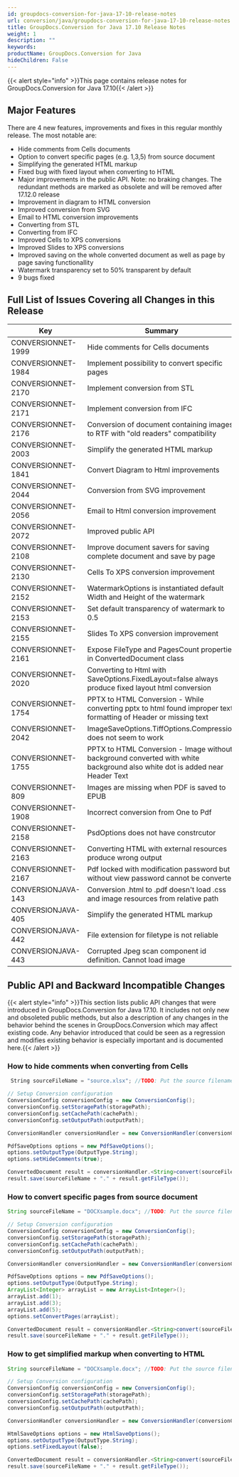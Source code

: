 ```yaml
---
id: groupdocs-conversion-for-java-17-10-release-notes
url: conversion/java/groupdocs-conversion-for-java-17-10-release-notes
title: GroupDocs.Conversion for Java 17.10 Release Notes
weight: 1
description: ""
keywords: 
productName: GroupDocs.Conversion for Java
hideChildren: False
---
```

{{< alert style="info" >}}This page contains release notes for GroupDocs.Conversion for Java 17.10{{< /alert >}}

## Major Features

There are 4 new features, improvements and fixes in this regular monthly release. The most notable are:

*   Hide comments from Cells documents
*   Option to convert specific pages (e.g. 1,3,5) from source document
*   Simplifying the generated HTML markup
*   Fixed bug with fixed layout when converting to HTML
*   Major improvements in the public API. Note: no braking changes. The redundant methods are marked as obsolete and will be removed after 17.12.0 release
*   Improvement in diagram to HTML conversion
*   Improved conversion from SVG
*   Email to HTML conversion improvements
*   Converting from STL
*   Converting from IFC
*   Improved Cells to XPS conversions
*   Improved Slides to XPS conversions
*   Improved saving on the whole converted document as well as page by page saving functionallity
*   Watermark transparency set to 50% transparent by default
*   9 bugs fixed

## Full List of Issues Covering all Changes in this Release

| Key | Summary | Category |
| --- | --- | --- |
| CONVERSIONNET-1999 | Hide comments for Cells documents | New Feature |
| CONVERSIONNET-1984 | Implement possibility to convert specific pages | New Feature |
| CONVERSIONNET-2170 | Implement conversion from STL | New Feature |
| CONVERSIONNET-2171 | Implement conversion from IFC | New Feature |
| CONVERSIONNET-2176 | Conversion of document containing images to RTF with "old readers" compatibility | New Feature |
| CONVERSIONNET-2003 | Simplify the generated HTML markup | Improvement |
| CONVERSIONNET-1841 | Convert Diagram to Html improvements | Improvement |
| CONVERSIONNET-2044 | Conversion from SVG improvement | Improvement |
| CONVERSIONNET-2056 | Email to Html conversion improvement | Improvement |
| CONVERSIONNET-2072 | Improved public API | Improvement |
| CONVERSIONNET-2108 | Improve document savers for saving complete document and save by page | Improvement |
| CONVERSIONNET-2130 | Cells To XPS conversion improvement | Improvement |
| CONVERSIONNET-2152 | WatermarkOptions is instantiated default Width and Height of the watermark | Improvement |
| CONVERSIONNET-2153 | Set default transparency of watermark to 0.5 | Improvement |
| CONVERSIONNET-2155 | Slides To XPS conversion improvement | Improvement |
| CONVERSIONNET-2161 | Expose FileType and PagesCount properties in ConvertedDocument class | Improvement |
| CONVERSIONNET-2020 | Converting to Html with SaveOptions.FixedLayout=false always produce fixed layout html conversion | Bug |
| CONVERSIONNET-1754 | PPTX to HTML Conversion - While converting pptx to html found improper text formatting of Header or missing text | Bug |
| CONVERSIONNET-2042 | ImageSaveOptions.TiffOptions.Compression does not seem to work | Bug |
| CONVERSIONNET-1755 | PPTX to HTML Conversion - Image without background converted with white background also white dot is added near Header Text | Bug |
| CONVERSIONNET-809 | Images are missing when PDF is saved to EPUB | Bug |
| CONVERSIONNET-1908 | Incorrect conversion from One to Pdf | Bug |
| CONVERSIONNET-2158 | PsdOptions does not have constrcutor | Bug |
| CONVERSIONNET-2163 | Converting HTML with external resources produce wrong output | Bug |
| CONVERSIONNET-2167 | Pdf locked with modification password but without view password cannot be converted | Bug |
| CONVERSIONJAVA-143 | Conversion .html to .pdf doesn't load .css and image resources from relative path | Bug |
| CONVERSIONJAVA-405 | Simplify the generated HTML markup | Bug |
| CONVERSIONJAVA-442 | File extension for filetype is not reliable | Bug |
| CONVERSIONJAVA-443 | Corrupted Jpeg scan component id definition. Cannot load image | Bug |

## Public API and Backward Incompatible Changes

{{< alert style="info" >}}This section lists public API changes that were introduced in GroupDocs.Conversion for Java 17.10. It includes not only new and obsoleted public methods, but also a description of any changes in the behavior behind the scenes in GroupDocs.Conversion which may affect existing code. Any behavior introduced that could be seen as a regression and modifies existing behavior is especially important and is documented here.{{< /alert >}}

### How to hide comments when converting from Cells



```java
 String sourceFileName = "source.xlsx"; //TODO: Put the source filename here 

// Setup Conversion configuration
ConversionConfig conversionConfig = new ConversionConfig();
conversionConfig.setStoragePath(storagePath);
conversionConfig.setCachePath(cachePath);
conversionConfig.setOutputPath(outputPath); 

ConversionHandler conversionHandler = new ConversionHandler(conversionConfig); 

PdfSaveOptions options = new PdfSaveOptions();
options.setOutputType(OutputType.String);
options.setHideComments(true); 

ConvertedDocument result = conversionHandler.<String>convert(sourceFileName, options);
result.save(sourceFileName + "." + result.getFileType());
```

### How to convert specific pages from source document



```java
String sourceFileName = "DOCXsample.docx"; //TODO: Put the source filename here with more than 5 pages 

// Setup Conversion configuration
ConversionConfig conversionConfig = new ConversionConfig();
conversionConfig.setStoragePath(storagePath);
conversionConfig.setCachePath(cachePath);
conversionConfig.setOutputPath(outputPath); 

ConversionHandler conversionHandler = new ConversionHandler(conversionConfig); 

PdfSaveOptions options = new PdfSaveOptions();
options.setOutputType(OutputType.String);
ArrayList<Integer> arrayList = new ArrayList<Integer>();
arrayList.add(1);
arrayList.add(3);
arrayList.add(5);
options.setConvertPages(arrayList); 

ConvertedDocument result = conversionHandler.<String>convert(sourceFileName, options);
result.save(sourceFileName + "." + result.getFileType());
```

### How to get simplified markup when converting to HTML



```java
String sourceFileName = "DOCXsample.docx"; //TODO: Put the source filename here 

// Setup Conversion configuration
ConversionConfig conversionConfig = new ConversionConfig();
conversionConfig.setStoragePath(storagePath);
conversionConfig.setCachePath(cachePath);
conversionConfig.setOutputPath(outputPath); 

ConversionHandler conversionHandler = new ConversionHandler(conversionConfig); 

HtmlSaveOptions options = new HtmlSaveOptions();
options.setOutputType(OutputType.String);
options.setFixedLayout(false); 

ConvertedDocument result = conversionHandler.<String>convert(sourceFileName, options);
result.save(sourceFileName + "." + result.getFileType());
```
